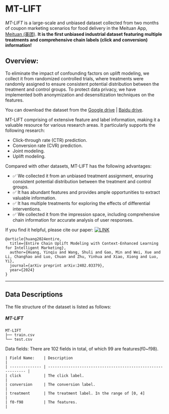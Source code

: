# MT-LIFT
*MT-LIFT* is a large-scale and unbiased dataset collected from two months of coupon marketing scenarios for food delivery in the Meituan App, [Meituan (美团)](https://www.meituan.com).  **It is the first unbiased industrial dataset featuring multiple treatments and comprehensive chain labels (click and conversion) information!** 

## Overview:
To eliminate the impact of confounding factors on uplift modeling, we collect it from randomized controlled trials, where treatments were randomly assigned to ensure consistent potential distribution between the treatment and control groups. To protect data privacy, we have implemented both anonymization and desensitization techniques on the features. 

You can download the dataset from the [Google drive](https://drive.google.com/file/d/1dslFa9EGrVVoO_040ZYM16cIH-SKDuss/view?usp=drive_link) | [Baidu drive](https://pan.baidu.com/s/1YmE5g-Y71ULNptiWqpToPA?pwd=06nb).

MT-LIFT comprising of extensive feature and label information, making it a valuable resource for various research areas. It particularly supports the following research:

- Click-through rate (CTR) prediction.
- Conversion rate (CVR) prediction.
- Joint modeling.
- Uplift modeling.
  
Compared with other datasets, MT-LIFT has the following advantages:
- ✅ We collected it from an unbiased treatment assignment, ensuring consistent potential distribution between the treatment and control groups.
- ✅ It has abundant features and provides ample opportunities to extract valuable information.
- ✅ It has multiple treatments for exploring the effects of differential interventions.
- ✅ We collected it from the impression space, including comprehensive chain information for accurate analysis of user responses.

If you find it helpful, please cite our paper:
 [![LINK](https://img.shields.io/badge/-Paper%20Link-lightgrey)](https://arxiv.org/abs/2402.03379)

```
@article{huang2024entire,
  title={Entire Chain Uplift Modeling with Context-Enhanced Learning for Intelligent Marketing},
  author={Huang, Yinqiu and Wang, Shuli and Gao, Min and Wei, Xue and Li, Changhao and Luo, Chuan and Zhu, Yinhua and Xiao, Xiong and Luo, Yi},
  journal={arXiv preprint arXiv:2402.03379},
  year={2024}
}
```
----


## Data Descriptions

The file structure of the dataset is listed as follows:
##### MT-LIFT  

  ```shell
  MT-LIFT
  ├── train.csv 
  └── test.csv  
  ```

Data fields:
There are 102 fields in total, of which 99 are features(f0~f98).
  ```
| Field Name:    | Description                                                  |
| -------------- | ------------------------------------------------------------ |
| click          | The click label.                                             | 
| conversion     | The conversion label.                                        | 
| treatment      | The treatment label. In the range of [0, 4]                  |
| f0-f98         | The features.                                                | 

